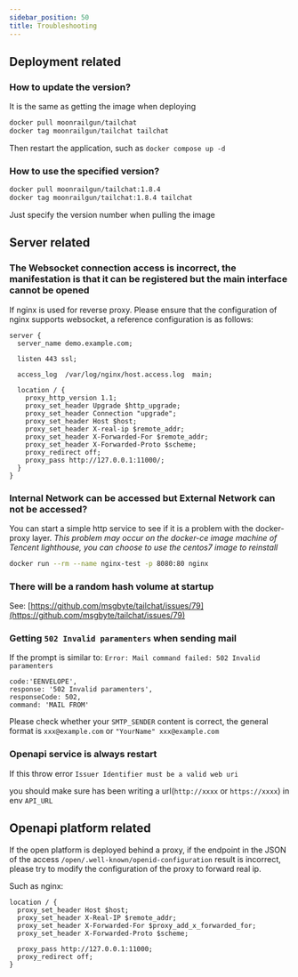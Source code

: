 ```yaml
---
sidebar_position: 50
title: Troubleshooting
---
```


## Deployment related

### How to update the version?

It is the same as getting the image when deploying

```bash
docker pull moonrailgun/tailchat
docker tag moonrailgun/tailchat tailchat
```

Then restart the application, such as `docker compose up -d`

### How to use the specified version?

```bash
docker pull moonrailgun/tailchat:1.8.4
docker tag moonrailgun/tailchat:1.8.4 tailchat
```

Just specify the version number when pulling the image

## Server related

### The Websocket connection access is incorrect, the manifestation is that it can be registered but the main interface cannot be opened

If nginx is used for reverse proxy. Please ensure that the configuration of nginx supports websocket, a reference configuration is as follows:

```
server {
  server_name demo.example.com;

  listen 443 ssl;

  access_log  /var/log/nginx/host.access.log  main;

  location / {
    proxy_http_version 1.1;
    proxy_set_header Upgrade $http_upgrade;
    proxy_set_header Connection "upgrade";
    proxy_set_header Host $host;
    proxy_set_header X-real-ip $remote_addr;
    proxy_set_header X-Forwarded-For $remote_addr;
    proxy_set_header X-Forwarded-Proto $scheme;
    proxy_redirect off;
    proxy_pass http://127.0.0.1:11000/;
  }
}
```

### Internal Network can be accessed but External Network can not be accessed?

You can start a simple http service to see if it is a problem with the docker-proxy layer. *This problem may occur on the docker-ce image machine of Tencent lighthouse, you can choose to use the centos7 image to reinstall*

```bash
docker run --rm --name nginx-test -p 8080:80 nginx
```

### There will be a random hash volume at startup

See: [https://github.com/msgbyte/tailchat/issues/79](https://github.com/msgbyte/tailchat/issues/79)

### Getting `502 Invalid paramenters` when sending mail

If the prompt is similar to: `Error: Mail command failed: 502 Invalid paramenters`

```
code:'EENVELOPE',
response: '502 Invalid paramenters',
responseCode: 502,
command: 'MAIL FROM'
```

Please check whether your `SMTP_SENDER` content is correct, the general format is `xxx@example.com` or `"YourName" xxx@example.com`

### Openapi service is always restart

If this throw error `Issuer Identifier must be a valid web uri`

you should make sure has been writing a url(`http://xxxx` or `https://xxxx`) in env `API_URL`

## Openapi platform related

If the open platform is deployed behind a proxy, if the endpoint in the JSON of the access `/open/.well-known/openid-configuration` result is incorrect, please try to modify the configuration of the proxy to forward real ip.

Such as nginx:

```
location / {
  proxy_set_header Host $host;
  proxy_set_header X-Real-IP $remote_addr;
  proxy_set_header X-Forwarded-For $proxy_add_x_forwarded_for;
  proxy_set_header X-Forwarded-Proto $scheme;

  proxy_pass http://127.0.0.1:11000;
  proxy_redirect off;
}
```
